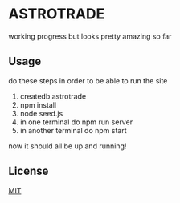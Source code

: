 # ASTROTRADE

working progress but looks pretty amazing so far

## Usage

do these steps in order to be able to run the site

1. createdb astrotrade
2. npm install
3. node seed.js
4. in one terminal do npm run server
5. in another terminal do npm start

now it should all be up and running!

## License

[MIT](https://choosealicense.com/licenses/mit/)
